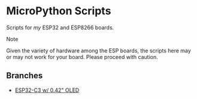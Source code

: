 # MicroPython Scripts

Scripts for _my_ ESP32 and ESP8266 boards.

> [!NOTE]
> Given the variety of hardware among the ESP boards, the scripts here may or may not work for your board. Please proceed with caution.

## Branches

- [ESP32-C3 w/ 0.42" OLED](https://github.com/cybardev/esp32-dotfiles/tree/c3-oled)
